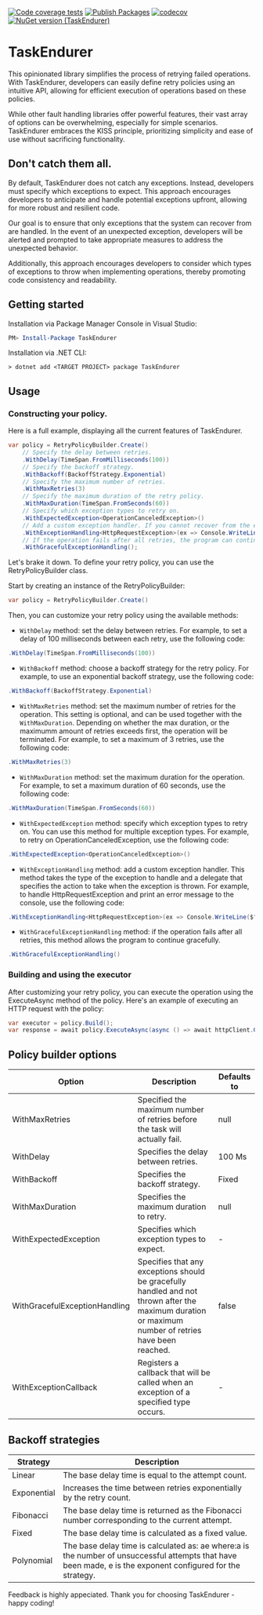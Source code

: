 [![Code coverage tests](https://github.com/tluijken/task-endurer/actions/workflows/CODE_COVERAGE_TESTS.yml/badge.svg)](https://github.com/tluijken/task-endurer/actions/workflows/CODE_COVERAGE_TESTS.yml)
[![Publish Packages](https://github.com/tluijken/task-endurer/actions/workflows/PUBLISH_PACKAGES.yml/badge.svg)](https://github.com/tluijken/task-endurer/actions/workflows/PUBLISH_PACKAGES.yml)
[![codecov](https://codecov.io/gh/tluijken/task-endurer/branch/main/graph/badge.svg)](https://app.codecov.io/gh/tluijken/task-endurer)
[![NuGet version (TaskEndurer)](https://img.shields.io/nuget/v/TaskEndurer.svg?style=flat-square)](https://www.nuget.org/packages/TaskEndurer/)

# TaskEndurer
This opinionated library simplifies the process of retrying failed operations. With TaskEndurer, developers can easily define retry policies using an intuitive API, allowing for efficient execution of operations based on these policies.

While other fault handling libraries offer powerful features, their vast array of options can be overwhelming, especially for simple scenarios. TaskEndurer embraces the KISS principle, prioritizing simplicity and ease of use without sacrificing functionality.

## Don't catch them all.
By default, TaskEndurer does not catch any exceptions. Instead, developers must specify which exceptions to expect. This approach encourages developers to anticipate and handle potential exceptions upfront, allowing for more robust and resilient code.

Our goal is to ensure that only exceptions that the system can recover from are handled. In the event of an unexpected exception, developers will be alerted and prompted to take appropriate measures to address the unexpected behavior.

Additionally, this approach encourages developers to consider which types of exceptions to throw when implementing operations, thereby promoting code consistency and readability.


## Getting started

Installation via Package Manager Console in Visual Studio:

```powershell
PM> Install-Package TaskEndurer
```

Installation via .NET CLI:

```console
> dotnet add <TARGET PROJECT> package TaskEndurer
```

## Usage

### Constructing your policy.
Here is a full example, displaying all the current features of TaskEndurer.
```csharp
var policy = RetryPolicyBuilder.Create()
    // Specify the delay between retries.
    .WithDelay(TimeSpan.FromMilliseconds(100))
    // Specify the backoff strategy.
    .WithBackoff(BackoffStrategy.Exponential)
    // Specify the maximum number of retries.
    .WithMaxRetries(3)
    // Specify the maximum duration of the retry policy.
    .WithMaxDuration(TimeSpan.FromSeconds(60))
    // Specify which exception types to retry on.
    .WithExpectedException<OperationCanceledException>()
    // Add a custom exception handler. If you cannot recover from the exception, you can throw it again.
    .WithExceptionHandling<HttpRequestException>(ex => Console.WriteLine($"Unable to handle HttpRequest: {ex}"))
    // If the operation fails after all retries, the program can continue gracefully.
    .WithGracefulExceptionHandling();
```

Let's brake it down.
To define your retry policy, you can use the RetryPolicyBuilder class.

Start by creating an instance of the RetryPolicyBuilder:
```csharp
var policy = RetryPolicyBuilder.Create()
```
Then, you can customize your retry policy using the available methods:

* `WithDelay` method: set the delay between retries. For example, to set a delay of 100 milliseconds between each retry, use the following code:
```csharp
.WithDelay(TimeSpan.FromMilliseconds(100))
```
*  `WithBackoff` method: choose a backoff strategy for the retry policy. For example, to use an exponential backoff strategy, use the following code:
```csharp
.WithBackoff(BackoffStrategy.Exponential)
```
* `WithMaxRetries` method: set the maximum number of retries for the operation. This setting is optional, and can be used together with the `WithMaxDuration`. Depending on whether the max duration, or the maximumm amount of retries exceeds first, the operation will be terminated. For example, to set a maximum of 3 retries, use the following code:
```csharp
.WithMaxRetries(3)
```

* `WithMaxDuration` method: set the maximum duration for the operation. For example, to set a maximum duration of 60 seconds, use the following code:
```csharp
.WithMaxDuration(TimeSpan.FromSeconds(60))
```

* `WithExpectedException` method: specify which exception types to retry on. You can use this method for multiple exception types. For example, to retry on OperationCanceledException, use the following code:
```csharp
.WithExpectedException<OperationCanceledException>()
```

* `WithExceptionHandling` method: add a custom exception handler. This method takes the type of the exception to handle and a delegate that specifies the action to take when the exception is thrown. For example, to handle HttpRequestException and print an error message to the console, use the following code:
```csharp
.WithExceptionHandling<HttpRequestException>(ex => Console.WriteLine($"Unable to handle HttpRequest: {ex}"))
```

* `WithGracefulExceptionHandling` method: if the operation fails after all retries, this method allows the program to continue gracefully.
```csharp
.WithGracefulExceptionHandling()
```

### Building and using the executor

After customizing your retry policy, you can execute the operation using the ExecuteAsync method of the policy. Here's an example of executing an HTTP request with the policy:

```csharp 
var executor = policy.Build();
var response = await policy.ExecuteAsync(async () => await httpClient.GetAsync("https://www.github.com"));
```

## Policy builder options
| Option                        | Description                                                                                                                                          | Defaults to |
|-------------------------------|------------------------------------------------------------------------------------------------------------------------------------------------------|-------------|
| WithMaxRetries                | Specified the maximum number of retries before the task will actually fail.                                                                          | null        |
| WithDelay                     | Specifies the delay between retries.                                                                                                                 | 100 Ms      |
| WithBackoff                   | Specifies the backoff strategy.                                                                                                                      | Fixed       |
| WithMaxDuration               | Specifies the maximum duration to retry.                                                                                                             | null        |
| WithExpectedException         | Specifies which exception types to expect.                                                                                                           | -           |
| WithGracefulExceptionHandling | Specifies that any exceptions should be gracefully handled and not thrown after the maximum duration or maximum number of retries have been reached. | false       |
| WithExceptionCallback         | Registers a callback that will be called when an exception of a specified type occurs.                                                               | -           |




## Backoff strategies
| Strategy    | Description                                                                                                                                                   |
|-------------|---------------------------------------------------------------------------------------------------------------------------------------------------------------|
| Linear      | The base delay time is equal to the attempt count.                                                                                                            |
| Exponential | Increases the time between retries exponentially by the retry count.                                                                                          |
| Fibonacci   | The base delay time is returned as the Fibonacci number corresponding to the current attempt.                                                                 |
| Fixed       | The base delay time is calculated as a fixed value.                                                                                                           |
| Polynomial  | The base delay time is calculated as: ae where:a is the number of unsuccessful attempts that have been made, e is the exponent configured for the strategy.   |

Feedback is highly appeciated. Thank you for choosing TaskEndurer - happy coding!
